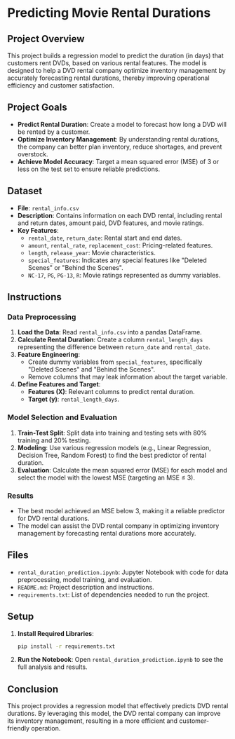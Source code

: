 
# Predicting Movie Rental Durations

## Project Overview
This project builds a regression model to predict the duration (in days) that customers rent DVDs, based on various rental features. The model is designed to help a DVD rental company optimize inventory management by accurately forecasting rental durations, thereby improving operational efficiency and customer satisfaction.

## Project Goals
- **Predict Rental Duration**: Create a model to forecast how long a DVD will be rented by a customer.
- **Optimize Inventory Management**: By understanding rental durations, the company can better plan inventory, reduce shortages, and prevent overstock.
- **Achieve Model Accuracy**: Target a mean squared error (MSE) of 3 or less on the test set to ensure reliable predictions.

## Dataset
- **File**: `rental_info.csv`
- **Description**: Contains information on each DVD rental, including rental and return dates, amount paid, DVD features, and movie ratings.
- **Key Features**:
  - `rental_date`, `return_date`: Rental start and end dates.
  - `amount`, `rental_rate`, `replacement_cost`: Pricing-related features.
  - `length`, `release_year`: Movie characteristics.
  - `special_features`: Indicates any special features like "Deleted Scenes" or "Behind the Scenes".
  - `NC-17`, `PG`, `PG-13`, `R`: Movie ratings represented as dummy variables.

## Instructions
### Data Preprocessing
1. **Load the Data**: Read `rental_info.csv` into a pandas DataFrame.
2. **Calculate Rental Duration**: Create a column `rental_length_days` representing the difference between `return_date` and `rental_date`.
3. **Feature Engineering**: 
   - Create dummy variables from `special_features`, specifically "Deleted Scenes" and "Behind the Scenes".
   - Remove columns that may leak information about the target variable.
4. **Define Features and Target**:
   - **Features (X)**: Relevant columns to predict rental duration.
   - **Target (y)**: `rental_length_days`.

### Model Selection and Evaluation
1. **Train-Test Split**: Split data into training and testing sets with 80% training and 20% testing.
2. **Modeling**: Use various regression models (e.g., Linear Regression, Decision Tree, Random Forest) to find the best predictor of rental duration.
3. **Evaluation**: Calculate the mean squared error (MSE) for each model and select the model with the lowest MSE (targeting an MSE ≤ 3).

### Results
- The best model achieved an MSE below 3, making it a reliable predictor for DVD rental durations.
- The model can assist the DVD rental company in optimizing inventory management by forecasting rental durations more accurately.

## Files
- `rental_duration_prediction.ipynb`: Jupyter Notebook with code for data preprocessing, model training, and evaluation.
- `README.md`: Project description and instructions.
- `requirements.txt`: List of dependencies needed to run the project.

## Setup
1. **Install Required Libraries**:
   ```bash
   pip install -r requirements.txt
   ```
2. **Run the Notebook**: Open `rental_duration_prediction.ipynb` to see the full analysis and results.

## Conclusion
This project provides a regression model that effectively predicts DVD rental durations. By leveraging this model, the DVD rental company can improve its inventory management, resulting in a more efficient and customer-friendly operation.

